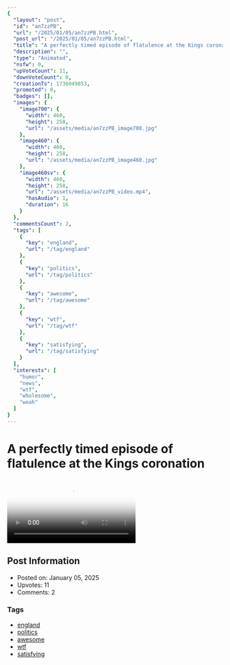 ```yaml
---
{
  "layout": "post",
  "id": "an7zzPB",
  "url": "/2025/01/05/an7zzPB.html",
  "post_url": "/2025/01/05/an7zzPB.html",
  "title": "A perfectly timed episode of flatulence at the Kings coronation",
  "description": "",
  "type": "Animated",
  "nsfw": 0,
  "upVoteCount": 11,
  "downVoteCount": 8,
  "creationTs": 1736049853,
  "promoted": 0,
  "badges": [],
  "images": {
    "image700": {
      "width": 460,
      "height": 258,
      "url": "/assets/media/an7zzPB_image700.jpg"
    },
    "image460": {
      "width": 460,
      "height": 258,
      "url": "/assets/media/an7zzPB_image460.jpg"
    },
    "image460sv": {
      "width": 460,
      "height": 258,
      "url": "/assets/media/an7zzPB_video.mp4",
      "hasAudio": 1,
      "duration": 16
    }
  },
  "commentsCount": 2,
  "tags": [
    {
      "key": "england",
      "url": "/tag/england"
    },
    {
      "key": "politics",
      "url": "/tag/politics"
    },
    {
      "key": "awesome",
      "url": "/tag/awesome"
    },
    {
      "key": "wtf",
      "url": "/tag/wtf"
    },
    {
      "key": "satisfying",
      "url": "/tag/satisfying"
    }
  ],
  "interests": [
    "humor",
    "news",
    "wtf",
    "wholesome",
    "woah"
  ]
}
---
```


# A perfectly timed episode of flatulence at the Kings coronation

<video controls playsinline loop poster="/assets/media/an7zzPB_image460.jpg">
  <source src="/assets/media/an7zzPB_video.mp4" type="video/mp4">
  Your browser does not support the video tag.
</video>

## Post Information

- Posted on: January 05, 2025
- Upvotes: 11
- Comments: 2

### Tags

- [england](/tag/england)
- [politics](/tag/politics)
- [awesome](/tag/awesome)
- [wtf](/tag/wtf)
- [satisfying](/tag/satisfying)
